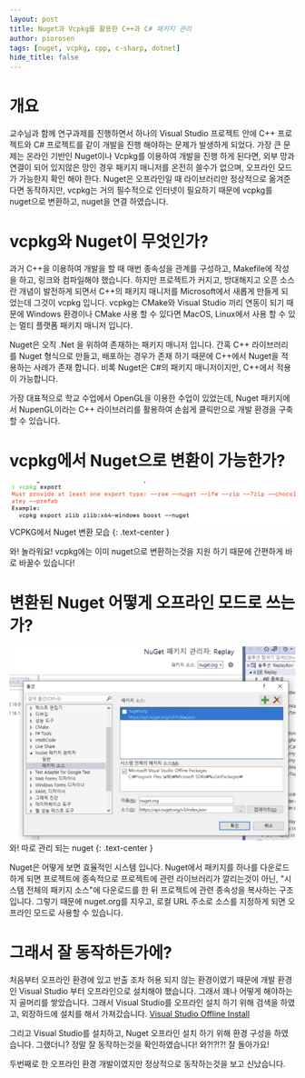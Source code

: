 ```yaml
---
layout: post
title: Nuget과 Vcpkg를 활용한 C++과 C# 패키지 관리
author: piorosen
tags: [nuget, vcpkg, cpp, c-sharp, dotnet]
hide_title: false
---
```


# 개요
교수님과 함께 연구과제를 진행하면서 하나의 Visual Studio 프로젝트 안에 C++ 프로젝트와 C# 프로젝트를 같이 개발을 진행 해야하는 문제가 발생하게 되었다. 가장 큰 문제는 온라인 기반인 Nuget이나 Vcpkg를 이용하여 개발을 진행 하게 된다면, 외부 망과 연결이 되어 있지않은 망인 경우 패키지 매니저를 온전히 쓸수가 없으며, 오프라인 모드가 가능한지 확인 해야 한다. Nuget은 오프라인일 때 라이브러리만 정상적으로 옮겨준다면 동작하지만, vcpkg는 거의 필수적으로 인터넷이 필요하기 때문에 vcpkg를 nuget으로 변환하고, nuget을 연결 하였습니다.

# vcpkg와 Nuget이 무엇인가?

과거 C++을 이용하여 개발을 할 때 매번 종속성을 관계를 구성하고, Makefile에 작성을 하고, 링크와 컴파일해야 했습니다. 하지만 프로젝트가 커지고, 방대해지고 오픈 소스란 개념이 발전하게 되면서 C++의 패키지 매니저를 Microsoft에서 새롭게 만들게 되었는데 그것이 vcpkg 입니다. vcpkg는 CMake와 Visual Studio 끼리 연동이 되기 때문에 Windows 환경이나 CMake 사용 할 수 있다면 MacOS, Linux에서 사용 할 수 있는 멀티 플랫폼 패키지 매니저 입니다.

Nuget은 오직 .Net 을 위하여 존재하는 패키지 매니저 입니다. 간혹 C++ 라이브러리를 Nuget 형식으로 만들고, 배포하는 경우가 존재 하기 때문에 C++에서 Nuget을 적용하는 사례가 존재 합니다. 비록 Nuget은 C#의 패키지 매니저이지만, C++에서 적용이 가능합니다.

가장 대표적으로 학교 수업에서 OpenGL을 이용한 수업이 있었는데, Nuget 패키지에서 NupenGL이라는 C++ 라이브러리를 활용하여 손쉽게 클릭만으로 개발 환경을 구축 할 수 있습니다.

# vcpkg에서 Nuget으로 변환이 가능한가?

![image1](/assets/img/post/2022-06-22-vcpkg-export.png)
VCPKG에서 Nuget 변환 모습
{: .text-center } 

와! 놀라워요! vcpkg에는 이미 nuget으로 변환하는것을 지원 하기 때문에 간편하게 바로 바꿀수 있습니다!

# 변환된 Nuget 어떻게 오프라인 모드로 쓰는가? 
![image1](/assets/img/post/2022-06-22-offline.png)
와! 따로 관리 되는 nuget
{: .text-center } 

Nuget은 어떻게 보면 효율적인 시스템 입니다. Nuget에서 패키지를 하나를 다운로드 하게 되면 프로젝트에 종속적으로 프로젝트에 관련 라이브러리가 깔리는것이 아닌, "시스템 전체의 패키지 소스"에 다운로드를 한 뒤 프로젝트에 관련 종속성을 복사하는 구조 입니다. 그렇기 때문에 nuget.org를 지우고, 로컬 URL 주소로 소스를 지정하게 되면 오프라인 모드로 사용할 수 있습니다.

# 그래서 잘 동작하든가에?

처음부터 오프라인 환경에 있고 반출 조차 허용 되지 않는 환경이였기 때문에 개발 환경인 Visual Studio 부터 오프라인으로 설치해야 했습니다. 그래서 꽤나 어떻게 해야하는지 골머리를 쌓았습니다. 그래서 Visual Studio를 오프라인 설치 하기 위해 검색을 하였고, 외장하드에 설치를 해서 가져갔습니다. [Visual Studio Offline Install](https://docs.microsoft.com/en-us/visualstudio/install/create-an-offline-installation-of-visual-studio?view=vs-2022) 

그리고 Visual Studio를 설치하고, Nuget 오프라인 설치 하기 위해 환경 구성을 하였습니다.  그랬더니? 정말 잘 동작하는것을 확인하였습니다! 와?!?!?! 잘 돌아가요!

두번째로 한 오프라인 환경 개발이였지만 정상적으로 동작하는것을 보고 신났습니다.
